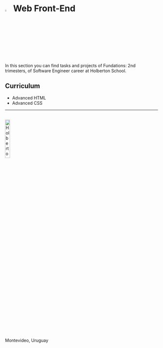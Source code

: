 # <a > <img src="https://cdn-icons-png.flaticon.com/512/1541/1541399.png" alt="HTML5" width=4% heigth=4% ></img></a> **Web Front-End**

In this section you can find tasks and projects of Fundations: 2nd trimesters, of Software Engineer career at Holberton School.

## Curriculum
- Advanced HTML
- Advanced CSS
<hr>
<br>
<a> <img src="https://apply.holbertonschool.com/holberton-logo.png" alt="Holberton logo" width=18% heigth=18% ></img></a>

Montevideo, Uruguay
